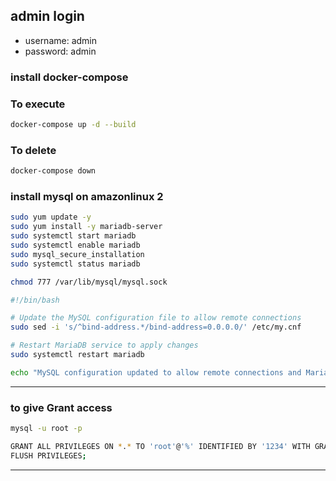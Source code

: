 ## admin login

- username: admin
- password: admin

### install docker-compose

 ### To execute 
 ```bash
docker-compose up -d --build
```

### To delete
```bash
docker-compose down
```
 
### install mysql on amazonlinux 2

```bash
sudo yum update -y
sudo yum install -y mariadb-server
sudo systemctl start mariadb
sudo systemctl enable mariadb
sudo mysql_secure_installation 
sudo systemctl status mariadb
```
```bash
chmod 777 /var/lib/mysql/mysql.sock
```
```bash
#!/bin/bash

# Update the MySQL configuration file to allow remote connections
sudo sed -i 's/^bind-address.*/bind-address=0.0.0.0/' /etc/my.cnf

# Restart MariaDB service to apply changes
sudo systemctl restart mariadb

echo "MySQL configuration updated to allow remote connections and MariaDB service restarted."
```
---
### to give Grant access
```bash
mysql -u root -p
```
```bash
GRANT ALL PRIVILEGES ON *.* TO 'root'@'%' IDENTIFIED BY '1234' WITH GRANT OPTION;
FLUSH PRIVILEGES;
```
---
